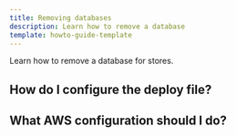 ```yaml
---
title: Removing databases
description: Learn how to remove a database
template: howto-guide-template
---
```



Learn how to remove a database for stores.


## How do I configure the deploy file?


## What AWS configuration should I do?
